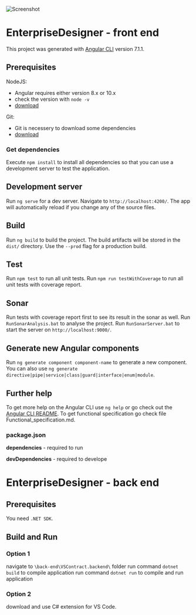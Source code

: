 ![Screenshot](docs/App_InitialScreen.PNG)

# EnterpriseDesigner - front end

This project was generated with [Angular CLI](https://github.com/angular/angular-cli) version 7.1.1.

## Prerequisites
NodeJS:
- Angular requires either version 8.x or 10.x
- check the version with `node -v`
- [download](https://nodejs.org/en/)

Git:
- Git is necessery to download some dependencies
- [download](https://git-scm.com/downloads)

### Get dependencies
Execute `npm install` to install all dependencies so that you can use a development server to test the application.

## Development server
Run `ng serve` for a dev server. Navigate to `http://localhost:4200/`. The app will automatically reload if you change any of the source files.

## Build
Run `ng build` to build the project. The build artifacts will be stored in the `dist/` directory. Use the `--prod` flag for a production build.

## Test
Run `npm test` to run all unit tests.
Run `npm run testWithCoverage` to run all unit tests with coverage report.

## Sonar
Run tests with coverage report first to see its result in the sonar as well.
Run `RunSonarAnalysis.bat` to analyse the project.
Run `RunSonarServer.bat` to start the server on `http://localhost:9000/`.

## Generate new Angular components
Run `ng generate component component-name` to generate a new component. You can also use `ng generate directive|pipe|service|class|guard|interface|enum|module`.

## Further help

To get more help on the Angular CLI use `ng help` or go check out the [Angular CLI README](https://github.com/angular/angular-cli/blob/master/README.md).
To get functional specification go check file Functional_specification.md.

### package.json
**dependencies** - required to run

**devDependencies** - required to develope

# EnterpriseDesigner - back end

## Prerequisites
You need `.NET SDK`.

## Build and Run
### Option 1
navigate to `\back-end\VSContract.backend\` folder
run command `dotnet build` to compile application
run command `dotnet run` to compile and run application

### Option 2
download and use C# extension for VS Code.